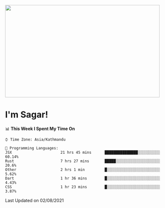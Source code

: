 
<img src="https://media.giphy.com/media/3ornk57KwDXf81rjWM/giphy.gif" width="500" height="300" frameBorder="0" class="giphy-embed" allowFullScreen></img>

#   I'm Sagar!

<!--START_SECTION:waka-->
📊 **This Week I Spent My Time On** 

```text
⌚︎ Time Zone: Asia/Kathmandu

💬 Programming Languages: 
JSX                      21 hrs 45 mins      ███████████████░░░░░░░░░░   60.14% 
Rust                     7 hrs 27 mins       █████░░░░░░░░░░░░░░░░░░░░   20.6% 
Other                    2 hrs 1 min         █░░░░░░░░░░░░░░░░░░░░░░░░   5.62% 
Dart                     1 hr 36 mins        █░░░░░░░░░░░░░░░░░░░░░░░░   4.43% 
CSS                      1 hr 23 mins        █░░░░░░░░░░░░░░░░░░░░░░░░   3.87%

```


 Last Updated on 02/08/2021
<!--END_SECTION:waka-->
